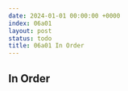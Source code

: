 ```yaml
---
date: 2024-01-01 00:00:00 +0000
index: 06a01
layout: post
status: todo
title: 06a01 In Order
---
```


## In Order